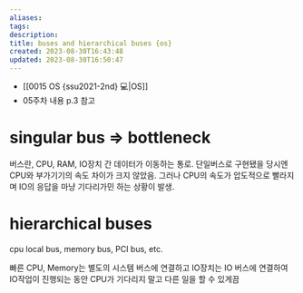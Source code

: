 ```yaml
---
aliases: 
tags: 
description:
title: buses and hierarchical buses {os}
created: 2023-08-30T16:43:48
updated: 2023-08-30T16:50:47
---
```

- [[0015 OS {ssu2021-2nd} 💻|OS]]
- 05주차 내용 p.3 참고

# singular bus => bottleneck

버스란, CPU, RAM, IO장치 간 데이터가 이동하는 통로. 단일버스로 구현됐을 당시엔 CPU와 부가기기의 속도 차이가 크지 않았음. 그러나 CPU의 속도가 압도적으로 빨라지며 IO의 응답을 마냥 기다리가민 하는 상황이 발생.

# hierarchical buses

cpu local bus, memory bus, PCI bus, etc.

빠른 CPU, Memory는 별도의 시스템 버스에 연결하고 IO장치는 IO 버스에 연결하여 IO작업이 진행되는 동안 CPU가 기다리지 말고 다른 일을 할 수 있게끔
